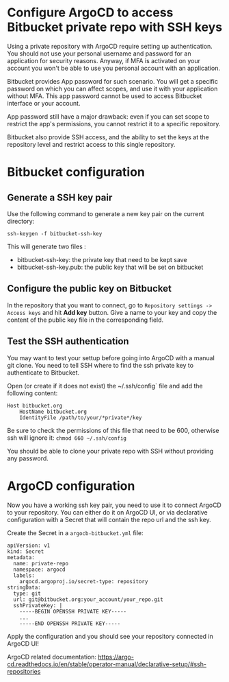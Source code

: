 # Configure ArgoCD to access Bitbucket private repo with SSH keys

Using a private repository with ArgoCD require setting up authentication. You should not use your personal username and password for an application for security reasons. Anyway, if MFA is activated on your account you won't be able to use you personal account with an application.

Bitbucket provides App password for such scenario. You will get a specific password on which you can affect scopes, and use it with your application without MFA. This app password cannot be used to access Bitbucket interface or your account.

App password still have a major drawback: even if you can set scope to restrict the app's permissions, you cannot restrict it to a specific repository.

Bitbucket also provide SSH access, and the ability to set the keys at the repository level and restrict access to this single repository.

# Bitbucket configuration

## Generate a SSH key pair

Use the following command to generate a new key pair on the current directory:

```
ssh-keygen -f bitbucket-ssh-key
```

This will generate two files :

- bitbucket-ssh-key: the private key that need to be kept save
- bitbucket-ssh-key.pub: the public key that will be set on bitbucket

## Configure the public key on Bitbucket

In the repository that you want to connect, go to `Repository settings -> Access keys` and hit **Add key** button. Give a name to your key and copy the content of the public key file in the corresponding field.

## Test the SSH authentication

You may want to test your settup before going into ArgoCD with a manual git clone. You need to tell SSH where to find the ssh private key to authenticate to Bitbucket.

Open (or create if it does not exist) the ~/.ssh/config` file and add the following content:

```
Host bitbucket.org
	HostName bitbucket.org
	IdentityFile /path/to/your/*private*/key
```

Be sure to check the permissions of this file that need to be 600, otherwise ssh will ignore it: `chmod 660 ~/.ssh/config`

You should be able to clone your private repo with SSH without providing any password.


# ArgoCD configuration

Now you have a working ssh key pair, you need to use it to connect ArgoCD to your repository. You can either do it on ArgoCD UI, or via declarative configuration with a Secret that will contain the repo url and the ssh key.

Create the Secret in a `argocb-bitbucket.yml` file:

```
apiVersion: v1
kind: Secret
metadata:
  name: private-repo
  namespace: argocd
  labels:
    argocd.argoproj.io/secret-type: repository
stringData:
  type: git
  url: git@bitbucket.org:your_account/your_repo.git
  sshPrivateKey: |
    -----BEGIN OPENSSH PRIVATE KEY-----
    ...
    -----END OPENSSH PRIVATE KEY-----  
```

Apply the configuration and you should see your repository connected in ArgoCD UI!

ArgoCD related documentation: https://argo-cd.readthedocs.io/en/stable/operator-manual/declarative-setup/#ssh-repositories

